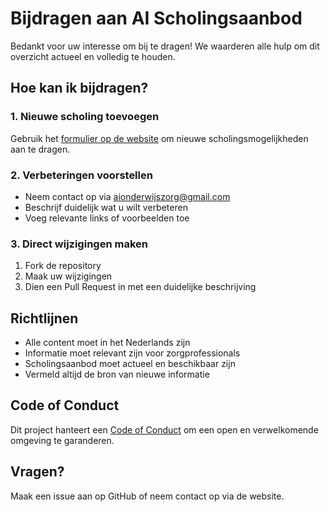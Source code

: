 # Bijdragen aan AI Scholingsaanbod

Bedankt voor uw interesse om bij te dragen! We waarderen alle hulp om dit overzicht actueel en volledig te houden.

## Hoe kan ik bijdragen?

### 1. Nieuwe scholing toevoegen
Gebruik het [formulier op de website](https://ajsvdk.github.io/Ai-Geletterdheid-FMS/bijdragen/) om nieuwe scholingsmogelijkheden aan te dragen.

### 2. Verbeteringen voorstellen
- Neem contact op via [aionderwijszorg@gmail.com](mailto:aionderwijszorg@gmail.com)
- Beschrijf duidelijk wat u wilt verbeteren
- Voeg relevante links of voorbeelden toe

### 3. Direct wijzigingen maken
1. Fork de repository
2. Maak uw wijzigingen
3. Dien een Pull Request in met een duidelijke beschrijving

## Richtlijnen

- Alle content moet in het Nederlands zijn
- Informatie moet relevant zijn voor zorgprofessionals
- Scholingsaanbod moet actueel en beschikbaar zijn
- Vermeld altijd de bron van nieuwe informatie

## Code of Conduct

Dit project hanteert een [Code of Conduct](CODE_OF_CONDUCT.md) om een open en verwelkomende omgeving te garanderen.

## Vragen?

Maak een issue aan op GitHub of neem contact op via de website. 